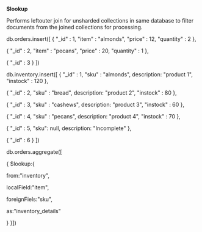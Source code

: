 **$lookup**

Performs leftouter join for unsharded collections in same database to filter documents from the joined collections for processing.


db.orders.insert([
   { "_id" : 1, "item" : "almonds", "price" : 12, "quantity" : 2 },
   
   { "_id" : 2, "item" : "pecans", "price" : 20, "quantity" : 1 },
   
   { "_id" : 3  }
])

db.inventory.insert([
   { "_id" : 1, "sku" : "almonds", description: "product 1", "instock" : 120 },
   
   { "_id" : 2, "sku" : "bread", description: "product 2", "instock" : 80 },
   
   { "_id" : 3, "sku" : "cashews", description: "product 3", "instock" : 60 },
   
   { "_id" : 4, "sku" : "pecans", description: "product 4", "instock" : 70 },
   
   { "_id" : 5, "sku": null, description: "Incomplete" },
   
   { "_id" : 6 }
])


db.orders.aggregate([

{
 $lookup:{
 
 from:"inventory",
 
 localField:"item",
 
 foreignFiels:"sku",
 
 as:"inventory_details"
 
 }
}])
